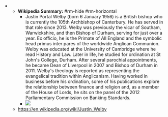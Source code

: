 - 
    - **Wikipedia Summary:** #rm-hide #rm-horizontal
        - Justin Portal Welby (born 6 January 1956) is a British bishop who is currently the 105th Archbishop of Canterbury. He has served in that role since 2013. Welby was previously the vicar of Southam, Warwickshire, and then Bishop of Durham, serving for just over a year. Ex officio, he is the Primate of All England and the symbolic head primus inter pares of the worldwide Anglican Communion.
Welby was educated at the University of Cambridge where he read History and Law. Later in life, he studied for ordination at St John's College, Durham. After several parochial appointments, he became Dean of Liverpool in 2007 and Bishop of Durham in 2011.
Welby's theology is reported as representing the evangelical tradition within Anglicanism. Having worked in business before his ordination, some of his publications explore the relationship between finance and religion and, as a member of the House of Lords, he sits on the panel of the 2012 Parliamentary Commission on Banking Standards.
        - ![](https://upload.wikimedia.org/wikipedia/commons/b/b1/Official_portrait_of_The_Lord_Archbishop_of_Canterbury_crop_2.jpg)
    - https://en.wikipedia.org/wiki/Justin_Welby
